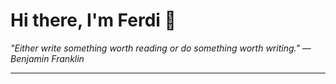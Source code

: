 <h1>Hi there, I'm Ferdi 👋</h1>

<p><em>
  "Either write something worth reading or do something worth writing." — Benjamin Franklin
</em></p>

---
